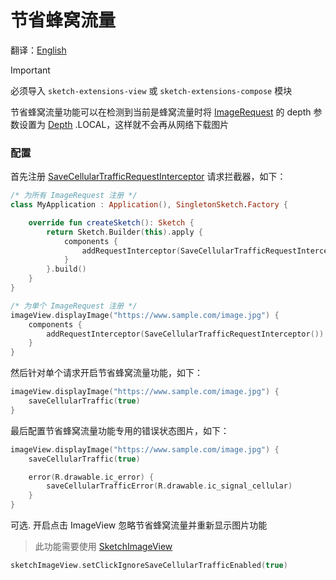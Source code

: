 # 节省蜂窝流量

翻译：[English](save_cellular_traffic.md)

> [!IMPORTANT]
> 必须导入 `sketch-extensions-view` 或 `sketch-extensions-compose` 模块

节省蜂窝流量功能可以在检测到当前是蜂窝流量时将 [ImageRequest] 的 depth 参数设置为 [Depth]
.LOCAL，这样就不会再从网络下载图片

### 配置

首先注册 [SaveCellularTrafficRequestInterceptor] 请求拦截器，如下：

```kotlin
/* 为所有 ImageRequest 注册 */
class MyApplication : Application(), SingletonSketch.Factory {

    override fun createSketch(): Sketch {
        return Sketch.Builder(this).apply {
            components {
                addRequestInterceptor(SaveCellularTrafficRequestInterceptor())
            }
        }.build()
    }
}

/* 为单个 ImageRequest 注册 */
imageView.displayImage("https://www.sample.com/image.jpg") {
    components {
        addRequestInterceptor(SaveCellularTrafficRequestInterceptor())
    }
}
```

然后针对单个请求开启节省蜂窝流量功能，如下：

```kotlin
imageView.displayImage("https://www.sample.com/image.jpg") {
    saveCellularTraffic(true)
}
```

最后配置节省蜂窝流量功能专用的错误状态图片，如下：

```kotlin
imageView.displayImage("https://www.sample.com/image.jpg") {
    saveCellularTraffic(true)

    error(R.drawable.ic_error) {
        saveCellularTrafficError(R.drawable.ic_signal_cellular)
    }
}
```

可选. 开启点击 ImageView 忽略节省蜂窝流量并重新显示图片功能

> 此功能需要使用 [SketchImageView]

```kotlin
sketchImageView.setClickIgnoreSaveCellularTrafficEnabled(true)
```

[Sketch]: ../../sketch-core/src/commonMain/kotlin/com/github/panpf/sketch/Sketch.kt

[SketchImageView]: ../../sketch-extensions-view-core/src/main/kotlin/com/github/panpf/sketch/SketchImageView.kt

[SaveCellularTrafficRequestInterceptor]: ../../sketch-extensions-core/src/main/kotlin/com/github/panpf/sketch/request/SaveCellularTrafficRequestInterceptor.kt

[ImageRequest]: ../../sketch-core/src/commonMain/kotlin/com/github/panpf/sketch/request/ImageRequest.kt

[Depth]: ../../sketch-core/src/commonMain/kotlin/com/github/panpf/sketch/request/Depth.kt